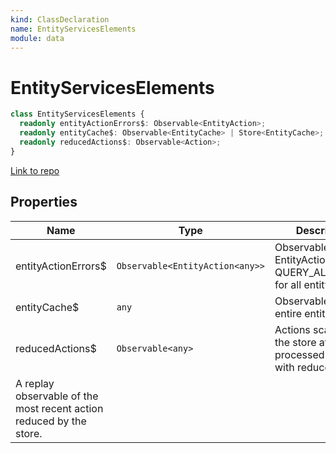 ```yaml
---
kind: ClassDeclaration
name: EntityServicesElements
module: data
---
```


# EntityServicesElements

```ts
class EntityServicesElements {
  readonly entityActionErrors$: Observable<EntityAction>;
  readonly entityCache$: Observable<EntityCache> | Store<EntityCache>;
  readonly reducedActions$: Observable<Action>;
}
```

[Link to repo](https://github.com/ngrx/platform/blob/master/modules/data/src/entity-services/entity-services-elements.ts#L12-L43)

## Properties

| Name                                                                | Type                            | Description                                                                   |
| ------------------------------------------------------------------- | ------------------------------- | ----------------------------------------------------------------------------- |
| entityActionErrors\$                                                | `Observable<EntityAction<any>>` | Observable of error EntityActions (e.g. QUERY_ALL_ERROR) for all entity types |
| entityCache\$                                                       | `any`                           | Observable of the entire entity cache                                         |
| reducedActions\$                                                    | `Observable<any>`               | Actions scanned by the store after it processed them with reducers.           |
| A replay observable of the most recent action reduced by the store. |
